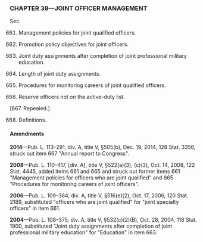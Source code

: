 ### **CHAPTER 38—JOINT OFFICER MANAGEMENT** ###

Sec.

661. Management policies for joint qualified officers.

662. Promotion policy objectives for joint officers.

663. Joint duty assignments after completion of joint professional military education.

664. Length of joint duty assignments.

665. Procedures for monitoring careers of joint qualified officers.

666. Reserve officers not on the active-duty list.

[667. Repealed.]

668. Definitions.

#### Amendments ####

**2014**—Pub. L. 113–291, div. A, title V, §505(b), Dec. 19, 2014, 128 Stat. 3356, struck out item 667 "Annual report to Congress".

**2008**—Pub. L. 110–417, [div. A], title V, §522(a)(3), (c)(3), Oct. 14, 2008, 122 Stat. 4445, added items 661 and 665 and struck out former items 661 "Management policies for officers who are joint qualified" and 665 "Procedures for monitoring careers of joint officers".

**2006**—Pub. L. 109–364, div. A, title V, §516(e)(2), Oct. 17, 2006, 120 Stat. 2189, substituted "officers who are joint qualified" for "joint specialty officers" in item 661.

**2004**—Pub. L. 108–375, div. A, title V, §532(c)(2)(B), Oct. 28, 2004, 118 Stat. 1900, substituted "Joint duty assignments after completion of joint professional military education" for "Education" in item 663.